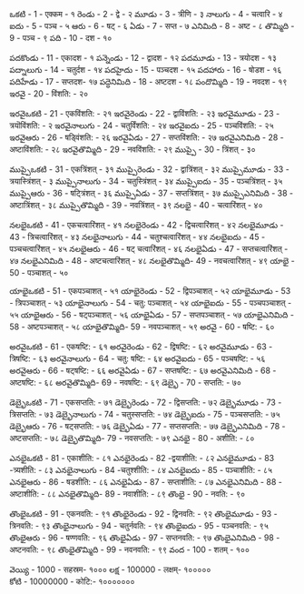 ఒకటి - 1 - एक्कम - १ 
రెండు - 2 - द्वे - २ 
మూడు - 3 - त्रीणि - ३ 
నాలుగు - 4 - चत्वारि - ४ 
ఐదు - 5 - पञ्च - ५ 
ఆరు - 6 - षट् - ६ 
ఏడు - 7 - सप्त - ७ 
ఎనిమిది - 8 - अष्ट - ८ 
తొమ్మిది - 9 - पञ्च - ९ 
పది - 10 - दश - १० 

పదకొండు - 11 - एकादश - १ 
పన్నెండు - 12 - द्वादश - १२
పదమూడు - 13 - त्रयोदश - १३
పద్నాలుగు - 14 - चतुर्दश - १४
పదహైదు - 15 - पञ्चदश - १५
పదహారు - 16 - षोडश - १६
పదిహేడు - 17 - सप्तदश- १७ 
పద్ధెనిమిది - 18 - अष्टदश - १८
పందొమ్మిది - 19 - नवदश - १९ 
ఇరవై - 20 - विंशति: - २० 

ఇరవైఒకటి - 21 - एकविंशति: - २१ 
ఇరవైరెండు - 22 - द्वाविंशति: - २३
ఇరవైమూడు - 23 -  त्रयॊविंशति: - २ 
ఇరవైనాలుగు - 24 - चतुर्विंशति: - २४
ఇరవైఐదు - 25 - पञ्चविंशति: - २५
ఇరవైఆరు - 26 - षड्विंशति: - २६
ఇరవైఏడు - 27 - सप्तविंशति: - २७
ఇరవైఎనిమిది - 28 - अष्टाविंशति: - २८
ఇరవైతొమ్మిది - 29 - नवविंशति: - २९
ముప్పై - 30 - त्रिंशत् - ३० 
 
ముప్పైఒకటి  - 31 - एकत्रिंशत् - ३१ 
ముప్పైరెండు - 32 - द्वात्रिंशत् - ३२
ముప్పైమూడు - 33 - त्रयास्त्रिंशत् - ३
ముప్పైనాలుగు - 34 - चतुस्त्रिंशत् - ३४
ముప్పైఐదు - 35 - पञ्चत्रिंशत् - ३५
ముప్పైఆరు - 36 - षट्त्रिंशत् - ३६
ముప్పైఏడు - 37 - सप्तत्रिंशत् - ३७
ముప్పైఎనిమిది  - 38 - अष्टात्रिंशत् - ३८
ముప్పైతొమ్మిది  - 39 - नवत्रिंशत् - ३९
నలభై  - 40 - चत्वारिंशत् - ४०  

 
నలభైఒకటి  - 41 - एकचत्वारिंशत् - ४१ 
నలభైరెండు - 42 - द्विचत्वारिंशत् - ४२
నలభైమూడు - 43 - त्रिचत्वारिंशत् - ४३
నలభైనాలుగు - 44 - चतुश्चत्वारिंशत् - ४४
నలభైఐదు - 45 - पञ्चचत्वारिंशत् - ४५
నలభైఆరు - 46 - षट् चत्वारिंशत् - ४६
నలభైఏడు - 47 - सप्तचत्वारिंशत् - ४७
నలభైఎనిమిది  - 48 - अष्टचत्वारिंशत् - ४८
నలభైతొమ్మిది- 49 - नवचत्वारिंशत् - ४९
యాభై - 50 - पञ्चाशत् - ५० 
 
యాభైఒకటి  - 51 - एकपञ्चाशत् - ५१ 
యాభైరెండు - 52 - द्विपञ्चाशत् - ५२
యాభైమూడు - 53 - त्रिपञ्चाशत् - ५३
యాభైనాలుగు - 54 - चतु: पञ्चाशत् - ५४
యాభైఐదు - 55 - पञ्चपञ्चाशत् - ५५
యాభైఆరు - 56 - षट्पञ्चाशत् - ५६
యాభైఏడు - 57 - सप्तपञ्चाशत् - ५७
యాభైఎనిమిది  - 58 - अष्टपञ्चाशत् - ५८
యాభైతొమ్మిది- 59 - नवपञ्चाशत् - ५९
అరవై - 60 - षष्टि: - ६० 
 
అరవైఒకటి  - 61 - एकषष्टि: - ६१ 
అరవైరెండు - 62 - द्विषष्टि: - ६२
అరవైమూడు - 63 - त्रिषष्टि: - ६३
అరవైనాలుగు - 64 - चतु: षष्टि: - ६४
అరవైఐదు - 65 - पञ्चषष्टि: - ५६
అరవైఆరు - 66 - षट्षष्टि: - ६६
అరవైఏడు - 67 - सप्तषष्टि: - ६७
అరవైఎనిమిది  - 68 - अष्टषष्टि: - ६८
అరవైతొమ్మిది- 69 - नवषष्टि: - ६९
డెబ్భై - 70 - सप्तति: - ७० 


డెబ్భైఒకటి  - 71 - एकसप्तति: - ७१ 
డెబ్భైరెండు - 72 - द्विसप्तति: - ७२
డెబ్భైమూడు - 73 - त्रिसप्तति: - ७३
డెబ్భైనాలుగు - 74 - चतुस्सप्तति: - ७४
డెబ్భైఐదు - 75 - पञ्चसप्तति: - ७५
డెబ్భైఆరు - 76 - षट्सप्तति: - ७६
డెబ్భైఏడు - 77 - सप्तसप्तति: - ७७
డెబ్భైఎనిమిది  - 78 - अष्टसप्तति: - ७८
డెబ్భైతొమ్మిది- 79 - नवसप्तति: - ७९
ఎనభై - 80 - अशीति: - ८० 

ఎనభైఒకటి  - 81 - एकाशीति: - ८१ 
ఎనభైరెండు - 82 -द्वयाशीति: - ८२
ఎనభైమూడు - 83 -त्र्यशीति: - ८३
ఎనభైనాలుగు - 84 -चतुश्शीति: - ८४
ఎనభైఐదు - 85 - पञ्चाशीति: - ८५
ఎనభైఆరు - 86 - षडशीति: - ८६
ఎనభైఏడు - 87 - सप्ताशीति: - ८७
ఎనభైఎనిమిది  - 88 - अष्टाशीति: - ८८
ఎనభైతొమ్మిది- 89 - नवाशीति: - ८९
తొంభై - 90 - नवति: - ९० 
 
తొంభైఒకటి  - 91 - एकनवति: - ९१ 
తొంభైరెండు - 92 - द्विनवति: - ९२
తొంభైమూడు - 93 - त्रिनवति: - ९३
తొంభైనాలుగు - 94 - चतुर्नवति: - ९४
తొంభైఐదు - 95 - पञ्चनवति: - ९५
తొంభైఆరు - 96 - षण्णवति: - ९६
తొంభైఏడు - 97 - सप्तनवति: - ९७
తొంభైఎనిమిది - 98 - अष्टनवति: - ९८
తొంభైతొమ్మిది - 99 - नवनवति: - ९९
వంద - 100 - शतम् - १०० 

వెయ్యి - 1000 - सहस्रम- १००० 
లక్ష - 100000 - लक्षम्- १०००००  
కోటి - 10000000 - कोटि:- १०००००००  

